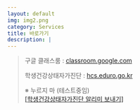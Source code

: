 ```yaml
---
layout: default
img: img2.png
category: Services
title: 바로가기
description: |
---
```

> 구글 클래스룸 : <a href="https://classroom.google.com/">classroom.google.com</a>   
>                            
> 학생건강상태자가진단 : <a href = "https://hcs.eduro.go.kr/">hcs.eduro.go.kr</a>           
>           
> ※ 누르지 마 (테스트중임)          
> <a href='sendLink();'> [학생건강상태자가진단 알리미 보내기]</a>          


<script>
try {
  function sendLink() {
    console.log("???");
    Kakao.init('be7b6525600965cb3f7b82d7b6ebef24')
    Kakao.Link.sendDefault({
      objectType: 'feed',
      content: {
        title: '학생건강상태자가진단',
        },
      },
      buttons: [
        {
          title: '바로 가기',
          link: {
            mobileWebUrl: 'https://hcs.eduro.go.kr/',
            webUrl: 'https://hcs.eduro.go.kr/',
          },
        },
      ],
    })
  }
; window.kakaoDemoCallback && window.kakaoDemoCallback() }
catch(e) { window.kakaoDemoException && window.kakaoDemoException(e) }
</script>

<script type="text/javascript">
    function sendLinkTest() {
        Kakao.init("be7b6525600965cb3f7b82d7b6ebef24");
        Kakao.Link.sendCustom({
            templateId: [51770]
        });
    }
</script>